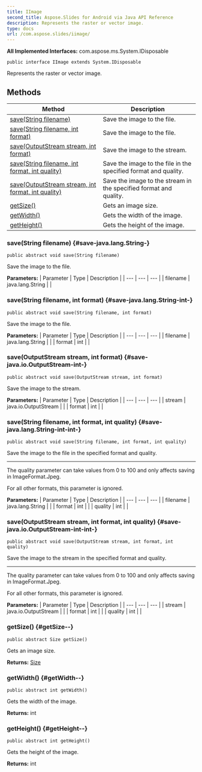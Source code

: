 ```yaml
---
title: IImage
second_title: Aspose.Slides for Android via Java API Reference
description: Represents the raster or vector image.
type: docs
url: /com.aspose.slides/iimage/
---
```

**All Implemented Interfaces:**
com.aspose.ms.System.IDisposable
```
public interface IImage extends System.IDisposable
```

Represents the raster or vector image.
## Methods

| Method | Description |
| --- | --- |
| [save(String filename)](#save-java.lang.String-) | Save the image to the file. |
| [save(String filename, int format)](#save-java.lang.String-int-) | Save the image to the file. |
| [save(OutputStream stream, int format)](#save-java.io.OutputStream-int-) | Save the image to the stream. |
| [save(String filename, int format, int quality)](#save-java.lang.String-int-int-) | Save the image to the file in the specified format and quality. |
| [save(OutputStream stream, int format, int quality)](#save-java.io.OutputStream-int-int-) | Save the image to the stream in the specified format and quality. |
| [getSize()](#getSize--) | Gets an image size. |
| [getWidth()](#getWidth--) | Gets the width of the image. |
| [getHeight()](#getHeight--) | Gets the height of the image. |
### save(String filename) {#save-java.lang.String-}
```
public abstract void save(String filename)
```


Save the image to the file.

**Parameters:**
| Parameter | Type | Description |
| --- | --- | --- |
| filename | java.lang.String |  |

### save(String filename, int format) {#save-java.lang.String-int-}
```
public abstract void save(String filename, int format)
```


Save the image to the file.

**Parameters:**
| Parameter | Type | Description |
| --- | --- | --- |
| filename | java.lang.String |  |
| format | int |  |

### save(OutputStream stream, int format) {#save-java.io.OutputStream-int-}
```
public abstract void save(OutputStream stream, int format)
```


Save the image to the stream.

**Parameters:**
| Parameter | Type | Description |
| --- | --- | --- |
| stream | java.io.OutputStream |  |
| format | int |  |

### save(String filename, int format, int quality) {#save-java.lang.String-int-int-}
```
public abstract void save(String filename, int format, int quality)
```


Save the image to the file in the specified format and quality.

--------------------

The quality parameter can take values from 0 to 100 and only affects saving in ImageFormat.Jpeg.

For all other formats, this parameter is ignored.

**Parameters:**
| Parameter | Type | Description |
| --- | --- | --- |
| filename | java.lang.String |  |
| format | int |  |
| quality | int |  |

### save(OutputStream stream, int format, int quality) {#save-java.io.OutputStream-int-int-}
```
public abstract void save(OutputStream stream, int format, int quality)
```


Save the image to the stream in the specified format and quality.

--------------------

The quality parameter can take values from 0 to 100 and only affects saving in ImageFormat.Jpeg.

For all other formats, this parameter is ignored.

**Parameters:**
| Parameter | Type | Description |
| --- | --- | --- |
| stream | java.io.OutputStream |  |
| format | int |  |
| quality | int |  |

### getSize() {#getSize--}
```
public abstract Size getSize()
```


Gets an image size.

**Returns:**
[Size](../../com.aspose.slides.android/size)
### getWidth() {#getWidth--}
```
public abstract int getWidth()
```


Gets the width of the image.

**Returns:**
int
### getHeight() {#getHeight--}
```
public abstract int getHeight()
```


Gets the height of the image.

**Returns:**
int
